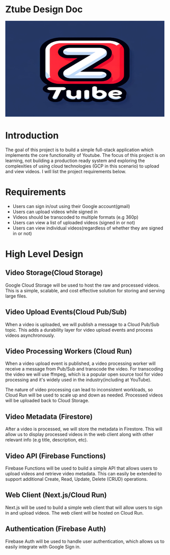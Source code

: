 # Ztube Design Doc
<img src="images/Ztube.png" alt="Ztube logo" width="500" height="300">

# Introduction

The goal of this project is to build a simple full-stack application which implements the core functionality of Youtube. The focus of this project is on learning, not building a production ready system and exploring the complexities of using cloud technologies (GCP in this scenario) to upload and view videos. I will list the project requirements below.

# Requirements

- Users can sign in/out using their Google account(gmail)
- Users can upload videos while signed in
- Videos should be transcoded to multiple formats (e.g 360p)
- Users can view a list of uploaded videos (signed in or not)
- Users can view individual videos(regardless of whether they are signed in or not)

# High Level Design

## Video Storage(Cloud Storage)

Google Cloud Storage will be used to host the raw and processed videos. This is a simple, scalable, and cost effective solution for storing and serving large files.

## Video Upload Events(Cloud Pub/Sub)

When a video is uploaded, we will publish a message to a Cloud Pub/Sub topic. This adds a durability layer for video upload events and process videos asynchronously.

## Video Processing Workers (Cloud Run)

When a video upload event is published, a video processing worker will receive a message from Pub/Sub and transcode the video. For transcoding the video we will use ffmpeg, which is a popular open source tool for video processing and it's widely used in the industry(including at YouTube).

The nature of video processing can lead to inconsistent workloads, so Cloud Run will be used to scale up and down as needed. Processed videos will be uploaded back to Cloud Storage.

## Video Metadata (Firestore)

After a video is processed, we will store the metadata in Firestore. This will allow us to display processed videos in the web client along with other relevant info (e.g title, description, etc).

## Video API (Firebase Functions)

Firebase Functions will be used to build a simple API that allows users to upload videos and retrieve video metadata. This can easily be extended to support additional Create, Read, Update, Delete (CRUD) operations.

## Web Client (Next.js/Cloud Run)

Next.js will be used to build a simple web client that will allow users to sign in and upload videos. The web client will be hosted on Cloud Run.

## Authentication (Firebase Auth)

Firebase Auth will be used to handle user authentication, which allows us to easily integrate with Google Sign in.
